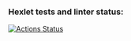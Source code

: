 ### Hexlet tests and linter status:
[![Actions Status](https://github.com/shruge/frontend-project-46/actions/workflows/hexlet-check.yml/badge.svg)](https://github.com/shruge/frontend-project-46/actions)